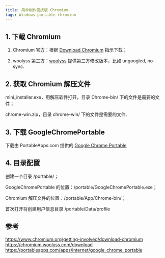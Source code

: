 ```yaml
---
title: 简单制作便携版 Chromium
tags: Windows portable chromium
---
```


## 1. 下载 Chromium
1. Chromium 官方：根据 [Download Chromium](https://www.chromium.org/getting-involved/download-chromium) 指示下载；

2. woolyss 第三方：[woolyss](https://chromium.woolyss.com/) 提供第三方修改版本，比如 ungoogled, no-sync.

## 2. 获取 Chromium 解压文件
mini_installer.exe，用解压软件打开，目录 Chrome-bin/ 下的文件是需要的文件；

chrome-win.zip，目录 chrome-win/ 下的文件是需要的文件.

## 3. 下载 GoogleChromePortable
下载由 PortableApps.com 提供的 [Google Chrome Portable](https://portableapps.com/apps/internet/google_chrome_portable)

## 4. 目录配置
创建一个目录 /portable/；

GoogleChromePortable 的位置：/portable/GoogleChromePortable.exe；

Chromium 解压文件的位置：/portable/App/Chrome-bin/；




首次打开将创建用户信息目录  /portable/Data/profile

## 参考
​https://www.chromium.org/getting-involved/download-chromium
​https://chromium.woolyss.com/download
​https://portableapps.com/apps/internet/google_chrome_portable
